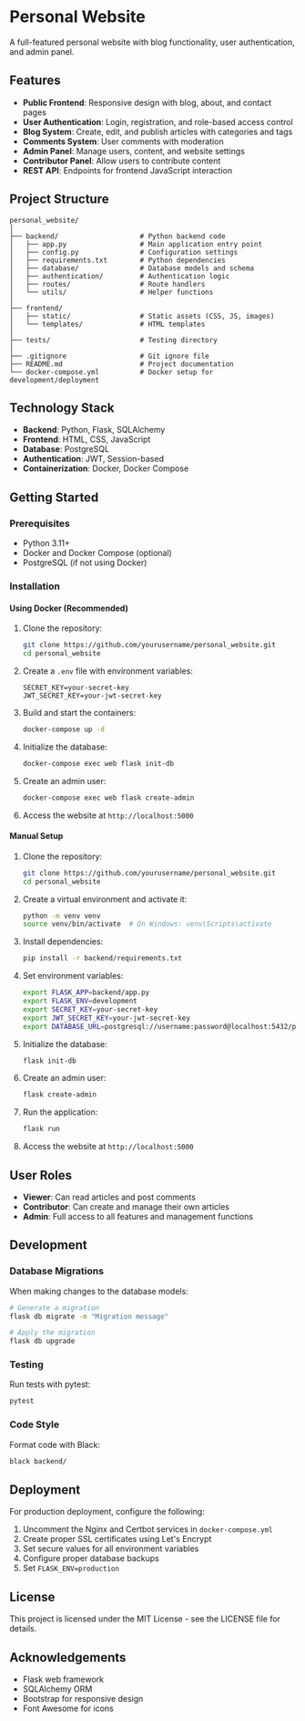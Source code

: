 # Personal Website

A full-featured personal website with blog functionality, user authentication, and admin panel.

## Features

- **Public Frontend**: Responsive design with blog, about, and contact pages
- **User Authentication**: Login, registration, and role-based access control
- **Blog System**: Create, edit, and publish articles with categories and tags
- **Comments System**: User comments with moderation
- **Admin Panel**: Manage users, content, and website settings
- **Contributor Panel**: Allow users to contribute content
- **REST API**: Endpoints for frontend JavaScript interaction

## Project Structure

```
personal_website/
│
├── backend/                    # Python backend code
│   ├── app.py                  # Main application entry point
│   ├── config.py               # Configuration settings
│   ├── requirements.txt        # Python dependencies
│   ├── database/               # Database models and schema
│   ├── authentication/         # Authentication logic
│   ├── routes/                 # Route handlers
│   └── utils/                  # Helper functions
│
├── frontend/
│   ├── static/                 # Static assets (CSS, JS, images)
│   └── templates/              # HTML templates
│
├── tests/                      # Testing directory
│
├── .gitignore                  # Git ignore file
├── README.md                   # Project documentation
└── docker-compose.yml          # Docker setup for development/deployment
```

## Technology Stack

- **Backend**: Python, Flask, SQLAlchemy
- **Frontend**: HTML, CSS, JavaScript
- **Database**: PostgreSQL
- **Authentication**: JWT, Session-based
- **Containerization**: Docker, Docker Compose

## Getting Started

### Prerequisites

- Python 3.11+
- Docker and Docker Compose (optional)
- PostgreSQL (if not using Docker)

### Installation

#### Using Docker (Recommended)

1. Clone the repository:
   ```bash
   git clone https://github.com/yourusername/personal_website.git
   cd personal_website
   ```

2. Create a `.env` file with environment variables:
   ```
   SECRET_KEY=your-secret-key
   JWT_SECRET_KEY=your-jwt-secret-key
   ```

3. Build and start the containers:
   ```bash
   docker-compose up -d
   ```

4. Initialize the database:
   ```bash
   docker-compose exec web flask init-db
   ```

5. Create an admin user:
   ```bash
   docker-compose exec web flask create-admin
   ```

6. Access the website at `http://localhost:5000`

#### Manual Setup

1. Clone the repository:
   ```bash
   git clone https://github.com/yourusername/personal_website.git
   cd personal_website
   ```

2. Create a virtual environment and activate it:
   ```bash
   python -m venv venv
   source venv/bin/activate  # On Windows: venv\Scripts\activate
   ```

3. Install dependencies:
   ```bash
   pip install -r backend/requirements.txt
   ```

4. Set environment variables:
   ```bash
   export FLASK_APP=backend/app.py
   export FLASK_ENV=development
   export SECRET_KEY=your-secret-key
   export JWT_SECRET_KEY=your-jwt-secret-key
   export DATABASE_URL=postgresql://username:password@localhost:5432/personal_website
   ```

5. Initialize the database:
   ```bash
   flask init-db
   ```

6. Create an admin user:
   ```bash
   flask create-admin
   ```

7. Run the application:
   ```bash
   flask run
   ```

8. Access the website at `http://localhost:5000`

## User Roles

- **Viewer**: Can read articles and post comments
- **Contributor**: Can create and manage their own articles
- **Admin**: Full access to all features and management functions

## Development

### Database Migrations

When making changes to the database models:

```bash
# Generate a migration
flask db migrate -m "Migration message"

# Apply the migration
flask db upgrade
```

### Testing

Run tests with pytest:

```bash
pytest
```

### Code Style

Format code with Black:

```bash
black backend/
```

## Deployment

For production deployment, configure the following:

1. Uncomment the Nginx and Certbot services in `docker-compose.yml`
2. Create proper SSL certificates using Let's Encrypt
3. Set secure values for all environment variables
4. Configure proper database backups
5. Set `FLASK_ENV=production`

## License

This project is licensed under the MIT License - see the LICENSE file for details.

## Acknowledgements

- Flask web framework
- SQLAlchemy ORM
- Bootstrap for responsive design
- Font Awesome for icons